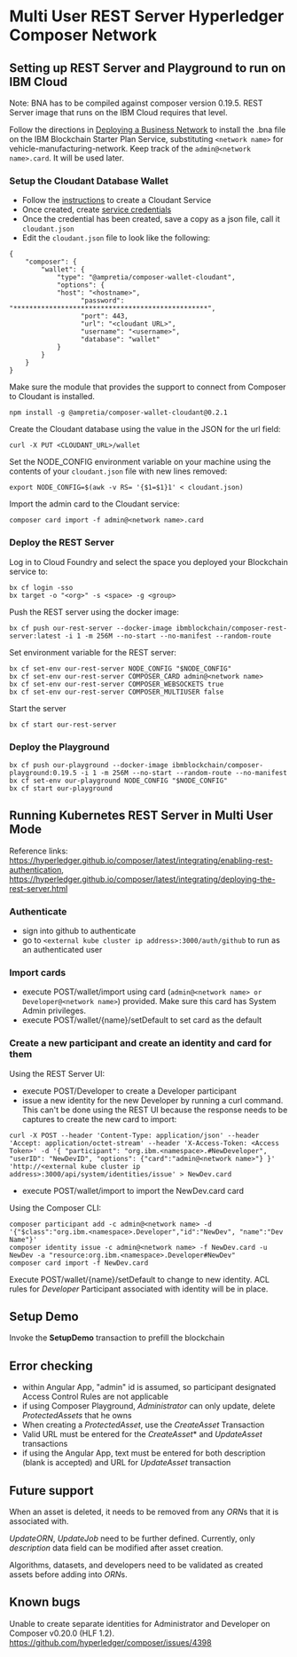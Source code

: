 # Multi User REST Server Hyperledger Composer Network
 
## Setting up REST Server and Playground to run on IBM Cloud 

Note: BNA has to be compiled against composer version 0.19.5.  REST Server image that runs on the IBM Cloud requires that level.

Follow the directions in [Deploying a Business Network](https://console.bluemix.net/docs/services/blockchain/develop_starter.html#deploying-a-business-network) to install the .bna file on the IBM Blockchain Starter Plan Service, substituting `<network name>` for vehicle-manufacturing-network. Keep track of the `admin@<network name>.card`. It will be used later.

### Setup the Cloudant Database Wallet

- Follow the [instructions](https://console.bluemix.net/docs/services/Cloudant/tutorials/create_service.html#creating-a-cloudant-nosql-db-instance-on-ibm-cloud) to create a Cloudant Service
- Once created, create [service credentials](https://console.bluemix.net/docs/services/Cloudant/tutorials/create_service.html#the-service-credentials) 
- Once the credential has been created, save a copy as a json file, call it `cloudant.json`
- Edit the `cloudant.json` file to look like the following:

```
{
    "composer": {
        "wallet": {
            "type": "@ampretia/composer-wallet-cloudant",
            "options": {
	        "host": "<hostname>",
                  "password": "*************************************************",
                  "port": 443,
                  "url": "<cloudant URL>",
                  "username": "<username>",
                  "database": "wallet"
            }
        }
    }
}
```
Make sure the module that provides the support to connect from Composer to Cloudant is installed.
```
npm install -g @ampretia/composer-wallet-cloudant@0.2.1
```
Create the Cloudant database using the value in the JSON for the url field:
```
curl -X PUT <CLOUDANT_URL>/wallet
```
Set the NODE_CONFIG environment variable on your machine using the contents of your `cloudant.json` file with new lines removed:
```
export NODE_CONFIG=$(awk -v RS= '{$1=$1}1' < cloudant.json)
```
Import the admin card to the Cloudant service:
```
composer card import -f admin@<network name>.card
```
### Deploy the REST Server
Log in to Cloud Foundry and select the space you deployed your Blockchain service to:
```
bx cf login -sso 
bx target -o "<org>" -s <space> -g <group>
```
Push the REST server using the docker image:
```
bx cf push our-rest-server --docker-image ibmblockchain/composer-rest-server:latest -i 1 -m 256M --no-start --no-manifest --random-route
```
Set environment variable for the REST server:
```
bx cf set-env our-rest-server NODE_CONFIG "$NODE_CONFIG"
bx cf set-env our-rest-server COMPOSER_CARD admin@<network name>
bx cf set-env our-rest-server COMPOSER_WEBSOCKETS true
bx cf set-env our-rest-server COMPOSER_MULTIUSER false
```
Start the server
```
bx cf start our-rest-server
```
### Deploy the Playground 
```
bx cf push our-playground --docker-image ibmblockchain/composer-playground:0.19.5 -i 1 -m 256M --no-start --random-route --no-manifest
bx cf set-env our-playground NODE_CONFIG "$NODE_CONFIG"
bx cf start our-playground
```  
## Running Kubernetes REST Server in Multi User Mode

Reference links: https://hyperledger.github.io/composer/latest/integrating/enabling-rest-authentication, https://hyperledger.github.io/composer/latest/integrating/deploying-the-rest-server.html

### Authenticate

 - sign into github to authenticate
 - go to `<external kube cluster ip address>:3000/auth/github` to run as an authenticated user
 
### Import cards

 - execute POST/wallet/import using card (`admin@<network name> or Developer@<network name>`) provided. Make sure this card has System Admin privileges.
 - execute POST/wallet/{name}/setDefault to set card as the default
 
### Create a new participant and create an identity and card for them

Using the REST Server UI:

 - execute POST/Developer to create a Developer participant
 - issue a new identity for the new Developer by running a curl command. This can't be done using the REST UI because the response needs to be captures to create the new card to import:
```
curl -X POST --header 'Content-Type: application/json' --header 'Accept: application/octet-stream' --header 'X-Access-Token: <Access Token>' -d '{ "participant": "org.ibm.<namespace>.#NewDeveloper", "userID": "NewDevID", "options": {"card":"admin@<network name>"} }' 'http://<external kube cluster ip address>:3000/api/system/identities/issue' > NewDev.card
```
 - execute POST/wallet/import to import the NewDev.card card 
 
Using the Composer CLI:
 ```
composer participant add -c admin@<network name> -d '{"$class":"org.ibm.<namespace>.Developer","id":"NewDev", "name":"Dev Name"}'
composer identity issue -c admin@<network name> -f NewDev.card -u NewDev -a "resource:org.ibm.<namespace>.Developer#NewDev"
composer card import -f NewDev.card
```
Execute POST/wallet/{name}/setDefault to change to new identity. ACL rules for *Developer* Participant associated with identity will be in place.

## Setup Demo

Invoke the **SetupDemo** transaction to prefill the blockchain
 
## Error checking
  - within Angular App, "admin" id is assumed, so participant designated Access Control Rules are not applicable
  - if using Composer Playground, *Administrator* can only update, delete *ProtectedAssets* that he owns
  - When creating a *ProtectedAsset*, use the *CreateAsset* Transaction
  - Valid URL must be entered for the *CreateAsset** and *UpdateAsset* transactions
  - if using the Angular App, text must be entered for both description (blank is accepted) and URL for *UpdateAsset* transaction
  
## Future support

When an asset is deleted, it needs to be removed from any *ORN*s that it is associated with.

*UpdateORN*, *UpdateJob* need to be further defined.  Currently, only *description* data field can be modified after asset creation.

Algorithms, datasets, and developers need to be validated as created assets before adding into *ORN*s.

## Known bugs
Unable to create separate identities for Administrator and Developer on Composer v0.20.0 (HLF 1.2). https://github.com/hyperledger/composer/issues/4398
 
